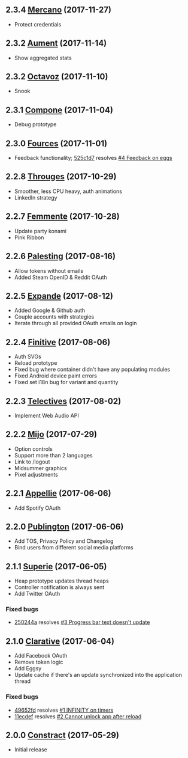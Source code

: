 ## 2.3.4 [Mercano](https://github.com/ljungmark/eggup-node/releases/tag/2.3.4) (2017-11-27)

* Protect credentials

## 2.3.2 [Aument](https://github.com/ljungmark/eggup-node/releases/tag/2.3.3) (2017-11-14)

* Show aggregated stats

## 2.3.2 [Octavoz](https://github.com/ljungmark/eggup-node/releases/tag/2.3.2) (2017-11-10)

* Snook

## 2.3.1 [Compone](https://github.com/ljungmark/eggup-node/releases/tag/2.3.1) (2017-11-04)

* Debug prototype

## 2.3.0 [Fources](https://github.com/ljungmark/eggup-node/releases/tag/2.3.0) (2017-11-01)

* Feedback functionality; [525c1d7](https://github.com/ljungmark/eggup-node/commit/525c1d7dd098a3efffe5dff79ed6ef9595958e4b) resolves [#4 Feedback on eggs](https://github.com/ljungmark/eggup-node/issues/4)

## 2.2.8 [Througes](https://github.com/ljungmark/eggup-node/releases/tag/2.2.8) (2017-10-29)

* Smoother, less CPU heavy, auth animations
* LinkedIn strategy

## 2.2.7 [Femmente](https://github.com/ljungmark/eggup-node/releases/tag/2.2.7) (2017-10-28)

* Update party konami
* Pink Ribbon

## 2.2.6 [Palesting](https://github.com/ljungmark/eggup-node/releases/tag/2.2.6) (2017-08-16)

* Allow tokens without emails
* Added Steam OpenID & Reddit OAuth

## 2.2.5 [Expande](https://github.com/ljungmark/eggup-node/releases/tag/2.2.5) (2017-08-12)

* Added Google & Github auth
* Couple accounts with strategies
* Iterate through all provided OAuth emails on login

## 2.2.4 [Finitive](https://github.com/ljungmark/eggup-node/releases/tag/2.2.4) (2017-08-06)

* Auth SVGs
* Reload prototype
* Fixed bug where container didn't have any populating modules
* Fixed Android device paint errors
* Fixed set i18n bug for variant and quantity

## 2.2.3 [Telectives](https://github.com/ljungmark/eggup-node/releases/tag/2.2.3) (2017-08-02)

* Implement Web Audio API

## 2.2.2 [Mijo](https://github.com/ljungmark/eggup-node/releases/tag/2.2.2) (2017-07-29)

* Option controls
* Support more than 2 languages
* Link to /logout
* Midsummer graphics
* Pixel adjustments

## 2.2.1 [Appellie](https://github.com/ljungmark/eggup-node/releases/tag/2.2.1) (2017-06-06)

* Add Spotify OAuth

## 2.2.0 [Publington](https://github.com/ljungmark/eggup-node/releases/tag/2.2.0) (2017-06-06)

* Add TOS, Privacy Policy and Changelog
* Bind users from different social media platforms

## 2.1.1 [Superie](https://github.com/ljungmark/eggup-node/releases/tag/2.1.1) (2017-06-05)

* Heap prototype updates thread heaps
* Controller notification is always sent
* Add Twitter OAuth

### Fixed bugs
* [250244a](https://github.com/ljungmark/eggup-node/commit/250244a910a91675dcaf2574cd14aed935e725b6) resolves [#3 Progress bar text doesn't update](https://github.com/ljungmark/eggup-node/issues/3)

## 2.1.0 [Clarative](https://github.com/ljungmark/eggup-node/releases/tag/2.1) (2017-06-04)

* Add Facebook OAuth
* Remove token logic
* Add Eggsy
* Update cache if there's an update synchronized into the application thread

### Fixed bugs
* [49652fd](https://github.com/ljungmark/eggup-node/commit/49652fd391d1fc451979d340aff81b8e5469bfc6) resolves [#1 INFINITY on timers](https://github.com/ljungmark/eggup-node/issues/1)
* [11ecdef](https://github.com/ljungmark/eggup-node/commit/11ecdefdd37e54dc9e85fbb93e89257eb7837b25) resolves [#2 Cannot unlock app after reload](https://github.com/ljungmark/eggup-node/issues/2)

## 2.0.0 [Constract](https://github.com/ljungmark/eggup-node/releases/tag/v2.0) (2017-05-29)

* Initial release
